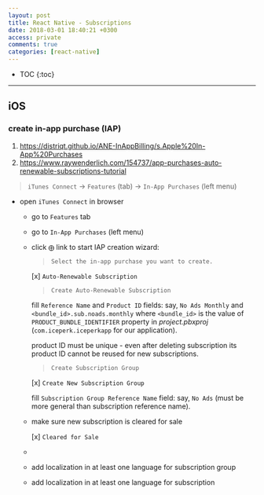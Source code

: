 ```yaml
---
layout: post
title: React Native - Subscriptions
date: 2018-03-01 18:40:21 +0300
access: private
comments: true
categories: [react-native]
---
```


<!-- more -->

* TOC
{:toc}
<hr>

iOS
---

### create in-app purchase (IAP)

1. <https://distriqt.github.io/ANE-InAppBilling/s.Apple%20In-App%20Purchases>
2. <https://www.raywenderlich.com/154737/app-purchases-auto-renewable-subscriptions-tutorial>

> `iTunes Connect` → `Features` (tab) → `In-App Purchases` (left menu)
- open `iTunes Connect` in browser
  - go to `Features` tab
  - go to `In-App Purchases` (left menu)
  - click `⨁` link to start IAP creation wizard:

    > `Select the in-app purchase you want to create.`

    [x] `Auto-Renewable Subscription`

    > `Create Auto-Renewable Subscription`

    fill `Reference Name` and `Product ID` fields:
    say, `No Ads Monthly` and `<bundle_id>.sub.noads.monthly` where
    `<bundle_id>` is the value of `PRODUCT_BUNDLE_IDENTIFIER` property
    in _project.pbxproj_ (`com.iceperk.iceperkapp` for our application).

    product ID must be unique - even after deleting subscription
    its product ID cannot be reused for new subscriptions.

    > `Create Subscription Group`

    [x] `Create New Subscription Group`

    fill `Subscription Group Reference Name` field:
    say, `No Ads` (must be more general than subscription reference name).

  - make sure new subscription is cleared for sale

    [x] `Cleared for Sale`

  - 

  - add localization in at least one language for subscription group
  - add localization in at least one language for subscription
